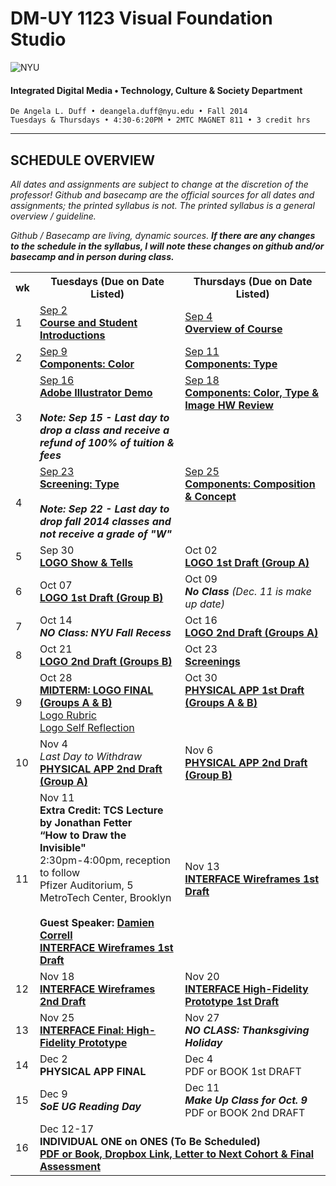 # DM-UY 1123 Visual Foundation Studio

![NYU](http://ws2.polishedsolid.com/de/nyu_soe_logo.png)
#### Integrated Digital Media • Technology, Culture & Society Department 

    De Angela L. Duff • deangela.duff@nyu.edu • Fall 2014 
    Tuesdays & Thursdays • 4:30-6:20PM • 2MTC MAGNET 811 • 3 credit hrs

---

## SCHEDULE OVERVIEW

*All dates and assignments are subject to change at the discretion of the professor! Github and basecamp are the official sources for all dates and assignments; the printed syllabus is not. The printed syllabus is a general overview / guideline.* 

*Github / Basecamp are living, dynamic sources. **If there are any changes to the schedule in the syllabus, I will note these changes on github and/or basecamp and in person during class.***
<table>
    <tr>
        <th width="4%">wk</th>
        <th width="48%">Tuesdays (Due on Date Listed)</th>
        <th width="48%">Thursdays (Due on Date Listed)</th>
    </tr>
    <tr>
        <td>1</td>
        <td><a href="weekly_detail/dm1123_weekly_detail_wk1_sep4.md">Sep 2<br><strong>Course and Student Introductions</strong></a></td>
        <td><a href="weekly_detail/dm1123_weekly_detail_wk1_sep4.md">Sep 4<br><strong>Overview of Course</strong></a></td>
    </tr>
    <tr>
        <td>2</td>
        <td><a href="weekly_detail/dm1123_weekly_detail_wk2_sep9.md">Sep 9<br><strong>Components: Color</strong></a></td>
        <td><a href="weekly_detail/dm1123_weekly_detail_wk2_sep9.md">Sep 11<br><strong>Components: Type</strong></a></td>
    </tr>
    <tr>
        <td>3</td>
        <td valign="top"><a href="weekly_detail/dm1123_weekly_detail_wk3_sep16.md">Sep 16<br><strong>Adobe Illustrator Demo</strong></a><br><br><strong><i>Note: Sep 15 - Last day to drop a class and receive a refund of 100% of tuition &amp; fees</i></strong></td>
        <td valign="top"><a href="weekly_detail/dm1123_weekly_detail_wk3_sep16.md">Sep 18<br><strong>Components: Color, Type &amp; Image HW Review</strong></a></td>
    </tr>
    <tr>
        <td>4</td>
        <td valign="top"><a href="weekly_detail/dm1123_weekly_detail_wk4_sep23.md">Sep 23<br><strong>Screening: Type</strong></a><br><br><strong><i>Note: Sep 22 - Last day to drop fall 2014 classes and not receive a grade of "W"</i></strong></td>
        <td valign="top"><a href="weekly_detail/dm1123_weekly_detail_wk4_sep23.md">Sep 25<br><strong>Components: Composition &amp; Concept</strong></a></td>
    </tr>
    <tr>
        <td>5</td>
        <td>Sep 30<br><a href="weekly_detail/dm1123_weekly_detail_wk5_sep30.md"><strong>LOGO Show & Tells</strong></a></td>
        <td>Oct 02<br><a href="weekly_detail/dm1123_weekly_detail_wk5_sep30.md"><strong>LOGO 1st Draft (Group A)</strong></a></td>
    </tr>
    <tr>
        <td>6</td>
        <td>Oct 07<br><a href="weekly_detail/dm1123_weekly_detail_wk6_oct07.md"><strong>LOGO 1st Draft (Group B)</strong></a></td>
        <td>Oct 09<br><strong><i>No Class</i></strong> <i>(Dec. 11 is make up date)</i></td>
    </tr>
    <tr>
        <td>7</td>
        <td>Oct 14<br><strong><i>NO Class: NYU Fall Recess</i></strong></td>
        <td>Oct 16<br><a href="weekly_detail/dm1123_weekly_detail_wk7_oct14.md"><strong>LOGO 2nd Draft (Groups A)</strong></a></td>
    </tr>
    <tr>
        <td>8</td>
        <td>Oct 21<br><a href="weekly_detail/dm1123_weekly_detail_wk8_oct21.md"><strong>LOGO 2nd Draft (Groups B)</strong></a></td>
        <td>Oct 23<br><a href="weekly_detail/dm1123_weekly_detail_wk8_oct21.md"><strong>Screenings</strong></a></td>
    </tr>
    <tr>
        <td>9</td>
        <td valign="top">Oct 28<br><a href="weekly_detail/dm1123_weekly_detail_wk9_oct28.md"><strong>MIDTERM: LOGO FINAL (Groups A & B)</strong><br>Logo Rubric<br>Logo Self Reflection</a></td>
        <td valign="top">Oct 30<br><strong><a href="weekly_detail/dm1123_weekly_detail_wk9_oct28.md">PHYSICAL APP 1st Draft (Groups A & B)</a></strong></td>
    </tr>
    <tr>
        <td>10</td>
        <td>Nov 4<br><i>Last Day to Withdraw</i><br><a href="weekly_detail/dm1123_weekly_detail_wk10_nov4.md"><strong>PHYSICAL APP 2nd Draft (Group A)</strong></a></td>
        <td>Nov 6<br><a href="weekly_detail/dm1123_weekly_detail_wk10_nov4.md"><strong>PHYSICAL APP 2nd Draft (Group B)</a></strong></td>
    </tr>
    <tr>
        <td>11</td>
        <td>Nov 11<br><strong>Extra Credit: TCS Lecture by Jonathan Fetter<br>“How to Draw the Invisible"</strong><br>
2:30pm-4:00pm, reception to follow<br>
Pfizer Auditorium, 5 MetroTech Center, Brooklyn<br><br><strong>Guest Speaker: <a href="http://damiencorrell.com/" target="_blank">Damien Correll</a><br><a href="weekly_detail/dm1123_weekly_detail_wk11_nov11.md">INTERFACE Wireframes 1st Draft</a></strong></td>
        <td>Nov 13<br><strong><a href="weekly_detail/dm1123_weekly_detail_wk11_nov11.md">INTERFACE Wireframes 1st Draft</a></strong></strong></td>
    </tr>
    <tr>
        <td>12</td>
        <td>Nov 18<br><strong><a href="weekly_detail/dm1123_weekly_detail_wk12_nov18.md">INTERFACE Wireframes 2nd Draft</a></strong></td>
        <td>Nov 20<br><strong><a href="weekly_detail/dm1123_weekly_detail_wk12_nov18.md">INTERFACE High-Fidelity Prototype 1st Draft</a></strong></td>
    </tr>
    <tr>
        <td>13</td>
        <td>Nov 25<br><strong><a href="dm1123_weekly_detail_wk13_nov25.md" target="_blank">INTERFACE Final: High-Fidelity Prototype</a></strong></td>
        <td>Nov 27<br><strong><i>NO CLASS: Thanksgiving Holiday</i></strong></td>
    </tr>
    <tr>
        <td>14</td>
        <td>Dec 2<br><strong>PHYSICAL APP FINAL</strong></td>
        <td>Dec 4<br>PDF or BOOK 1st DRAFT</td>
    </tr>
    <tr>
        <td>15</td>
        <td>Dec 9<br><strong><i>SoE UG Reading Day</i></strong></td>
        <td>Dec 11<br><strong><i>Make Up Class for Oct. 9</i></strong><br>PDF or BOOK 2nd DRAFT</td>
    </tr>
    <tr>
        <td>16</td>
        <td colspan="2">Dec 12-17<br><strong>INDIVIDUAL ONE on ONES (To Be Scheduled)<br> 
<strong><a href="projects/dm1123_vfs_end_of_semester_deliverables.md" target="_blank">PDF or Book, Dropbox Link, Letter to Next Cohort & Final Assessment</a></strong></td>
    </tr>
</table>